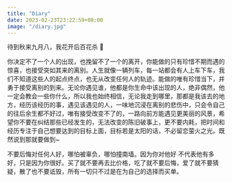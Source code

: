 ```yaml
---
title: "Diary"
date: 2023-02-23T23:22:59+08:00
image: "/diary.jpg"
---
```


待到秋来九月八，我花开后百花杀 🌸

你决定不了一个人的出现，也挽留不了一个的离开，你能做的只有珍惜不期而遇的惊喜，也接受突如其来的离别。人生就像一辆列车，每一站都会有人上车下车，我们不知道这些人的起点终点，也无从改变任何人的轨迹。能做的唯有珍惜当下，并勇于接受离别的到来。无论你遇见谁，他都是你生命中该出现的人，绝非偶然，他一定会教会一些你什么，所以我也始终相信，无论我走到哪里，那都是我该去的地方，经历该经历的事，遇见该遇见的人，一味地沉浸在离别的悲伤中，只会令自己的往后余生都不好过，唯有接受改变不了的，一路向前方能遇见更美丽的风景，希望你不要在纠结那些已经发生的，无法改变的陈旧破事上，更不要内耗，把时间和经历专注于自己想要达到的目标上面，目标若是太阳的话，不必留恋萤火之光。既然说到那就要做到~

不要后悔对任何人好，哪怕被辜负，哪怕撞南墙。因为你对他好 不代表他有多好，只是因为你很好。买了就不要再去比价格，吃了就不要后悔，爱了就不要猜疑，散了也不要诋毁，所有一切只不过是在为自己的选择而买单。
